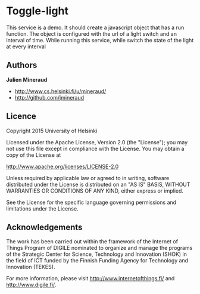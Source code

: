 # Toggle-light

This service is a demo. It should create a javascript object that has a run function.
The object is configured with the url of a light switch and an interval of time.
While running this service, while switch the state of the light at every interval

Authors
-------

**Julien Mineraud**
+ http://www.cs.helsinki.fi/u/mineraud/
+ http://github.com/jmineraud

Licence
-------

Copyright 2015 University of Helsinki

Licensed under the Apache License, Version 2.0 (the "License");
you may not use this file except in compliance with the License.
You may obtain a copy of the License at

http://www.apache.org/licenses/LICENSE-2.0

Unless required by applicable law or agreed to in writing, software
distributed under the License is distributed on an "AS IS" BASIS,
WITHOUT WARRANTIES OR CONDITIONS OF ANY KIND, either express or implied.

See the License for the specific language governing permissions and
limitations under the License.

Acknowledgements
----------------

The work has been carried out within the framework of the Internet of Things Program of DIGILE nominated to organize and manage the programs of the Strategic Center for Science, Technology and Innovation (SHOK) in the field of ICT funded by the Finnish Funding Agency for Technology and Innovation (TEKES).

For more information, please visit http://www.internetofthings.fi/ and http://www.digile.fi/.
